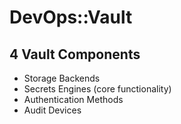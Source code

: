 # DevOps::Vault

## 4 Vault Components

- Storage Backends
- Secrets Engines (core functionality)
- Authentication Methods
- Audit Devices
